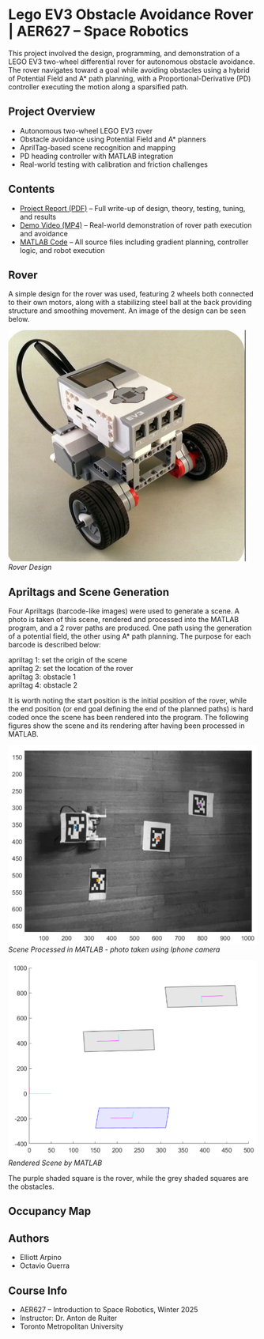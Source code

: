 # Lego EV3 Obstacle Avoidance Rover | AER627 – Space Robotics
This project involved the design, programming, and demonstration of a LEGO EV3 two-wheel differential rover for autonomous obstacle avoidance. The rover navigates toward a goal while avoiding obstacles using a hybrid of Potential Field and A* path planning, with a Proportional-Derivative (PD) controller executing the motion along a sparsified path.

## Project Overview
- Autonomous two-wheel LEGO EV3 rover
- Obstacle avoidance using Potential Field and A* planners
- AprilTag-based scene recognition and mapping
- PD heading controller with MATLAB integration
- Real-world testing with calibration and friction challenges

## Contents
- [Project Report (PDF)](./627_project4_report.pdf) – Full write-up of design, theory, testing, tuning, and results
- [Demo Video (MP4)](./project4_demo.mp4) – Real-world demonstration of rover path execution and avoidance
- [MATLAB Code](./code_v3.m) – All source files including gradient planning, controller logic, and robot execution

## Rover

A simple design for the rover was used, featuring 2 wheels both connected to their own motors, along with a stabilizing
steel ball at the back providing structure and smoothing movement. An image of the design can be seen below.

![Rover](Images_and_Plots/rover.png)  
*Rover Design*

## Apriltags and Scene Generation

Four Apriltags (barcode-like images) were used to generate a scene. A photo is taken of this scene, rendered and processed into the MATLAB program, and
a 2 rover paths are produced. One path using the generation of a potential field, the other using A* path planning. The purpose for each barcode is described below:  

apriltag 1: set the origin of the scene  
apriltag 2: set the location of the rover  
apriltag 3: obstacle 1  
apriltag 4: obstacle 2  

It is worth noting the start position is the initial position of the rover, while the end position (or end goal defining the end of the planned paths) is hard coded
once the scene has been rendered into the program. The following figures show the scene and its rendering after having been processed in MATLAB.  

![scene](Images_and_Plots/scene.png)  
*Scene Processed in MATLAB - photo taken using Iphone camera*

![Rendered Scene](Images_and_Plots/rendered_scene.png)  
*Rendered Scene by MATLAB*

The purple shaded square is the rover, while the grey shaded squares are the obstacles.

## Occupancy Map

## Authors
- Elliott Arpino  
- Octavio Guerra  

## Course Info
- AER627 – Introduction to Space Robotics, Winter 2025  
- Instructor: Dr. Anton de Ruiter  
- Toronto Metropolitan University
